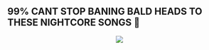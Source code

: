  ## 99% CANT STOP BANING BALD HEADS TO THESE NIGHTCORE SONGS 🗾

<p align="center">
  <img src="https://media.discordapp.net/attachments/615075756434915349/966842048273592360/unknown.png" />
</p>
